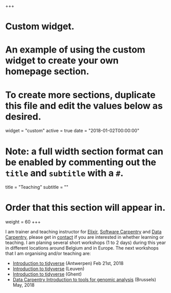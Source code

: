 +++
# Custom widget.
# An example of using the custom widget to create your own homepage section.
# To create more sections, duplicate this file and edit the values below as desired.
widget = "custom"
active = true
date = "2018-01-02T00:00:00"

# Note: a full width section format can be enabled by commenting out the `title` and `subtitle` with a `#`.
title = "Teaching"
subtitle = ""

# Order that this section will appear in.
weight = 60
+++

I am trainer and teaching instructor for [Elixir](https://www.elixir-europe.org/platforms/training), [Software Carpentry](https://software-carpentry.org/) and [Data Carpentry](http://www.datacarpentry.org/), please get in [contact](#contact) if you are interested in whether learning or teaching. I am planing several short workshops (1 to 2 days) during this year in different locations around Belgium and in Europe. The next workshops that I am organising and/or teaching are:

- [Introduction to tidyverse](project/tidyverse-workshops/) (Antwerpen) Feb 21st, 2018
- [Introduction to tidyverse](project/tidyverse-workshops/) (Leuven)
- [Introduction to tidyverse](project/tidyverse-workshops/) (Ghent)
- [Data Carpentry Introduction to tools for genomic analysis](http://www.datacarpentry.org/genomics-workshop/setup/) (Brussels) May, 2018